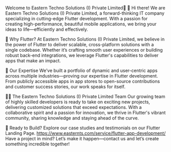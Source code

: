 Welcome to Eastern Techno Solutions (I) Private Limited🚀
👋 Hi there! We are Eastern Techno Solutions (I) Private Limited, a forward-thinking IT company specializing in cutting-edge Flutter development. 
With a passion for creating high-performance, beautiful mobile applications, we bring your ideas to life—efficiently and effectively.

🌟 Why Flutter?
At Eastern Techno Solutions (I) Private Limited, we believe in the power of Flutter to deliver scalable, cross-platform solutions with a single codebase. 
Whether it’s crafting smooth user experiences or building robust back-end integrations, we leverage Flutter's capabilities to deliver apps that make an impact.

📲 Our Expertise
We’ve built a portfolio of dynamic and user-centric apps across multiple industries—proving our expertise in Flutter development. 
From publicly accessible apps in app stores to open-source contributions and customer success stories, our work speaks for itself.

👩‍💻 The Eastern Techno Solutions (I) Private Limited Team
Our growing team of highly skilled developers is ready to take on exciting new projects, delivering customized solutions that exceed expectations. 
With a collaborative spirit and a passion for innovation, we thrive in Flutter's vibrant community, sharing knowledge and staying ahead of the curve.

🚀 Ready to Build?
Explore our case studies and testimonials on our Flutter Landing Page.
https://www.easternts.com/service/flutter-app-development/
Have a project in mind? Let’s make it happen—contact us and let’s create something incredible together!

